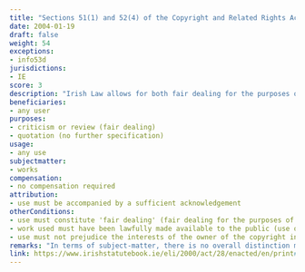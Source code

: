 ```yaml
---
title: "Sections 51(1) and 52(4) of the Copyright and Related Rights Act"
date: 2004-01-19 
draft: false
weight: 54
exceptions:
- info53d
jurisdictions:
- IE
score: 3
description: "Irish Law allows for both fair dealing for the purposes of criticism or review and the use of quotations or extracts. Under Section 51(1), fair dealing with a work for the purposes of criticism or review of that or another work or of a performance of a work is allowed, where the criticism or review is accompanied by a sufficient acknowledgement. Furthermore, Section 52(4) allows for the use of quotations or extracts from a work which has been lawfully made available to the public, where such use does not prejudice the interests of the owner of the copyright in that work and such use is accompanied by a sufficient acknowledgement." 
beneficiaries:
- any user
purposes: 
- criticism or review (fair dealing)
- quotation (no further specification)
usage:
- any use
subjectmatter:
- works
compensation:
- no compensation required
attribution: 
- use must be accompanied by a sufficient acknowledgement
otherConditions: 
- use must constitute 'fair dealing' (fair dealing for the purposes of criticism or review) 
- work used must have been lawfully made available to the public (use of quotations or extracts)
- use must not prejudice the interests of the owner of the copyright in that work (use of quotations or extracts)
remarks: "In terms of subject-matter, there is no overall distinction made between works of authorship and related rights. Certain provisions are stated to apply to some but not all rights holders - for example moral rights are granted only to authors of literary, dramatic, musical, artistic works and film. However in general the provisions relating to ownership, duration, permitted acts, dealings and so forth, apply in the absence of a specific exclusion to every 'work', with ‘work’ defined as a literary, dramatic, musical or artistic work, sound recording, film, broadcast, cable programme, typographical arrangement or a published edition, or an original database, and includes a computer programme. Performances and works protected by the database right are dealt with separately to the main scheme. (see Linda Scales in ‘Ireland’ (2019), B Lindner and T Shapiro (eds), Copyright in the Information Society, Elgar Intellectual Property Law and Practice, 471).<br /><br />The quotation exception is also covered by the provision of Section 221(1), according to which allows for the 'Fair dealing with a performance or recording for the purposes of criticism or review, of that or another performance or recording, or of a work'. Section 52(4) seems to not have a performance rights counterpart."
link: https://www.irishstatutebook.ie/eli/2000/act/28/enacted/en/print#sec52
---
```

